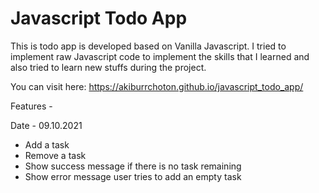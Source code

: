 # Javascript Todo App
This is todo app is developed based on Vanilla Javascript. I tried to implement raw Javascript code to implement the skills that I learned and also tried to learn new stuffs during the project.

You can visit here: https://akiburrchoton.github.io/javascript_todo_app/



Features - 

Date - 09.10.2021
- Add a task
- Remove a task
- Show success message if there is no task remaining
- Show error message user tries to add an empty task 

